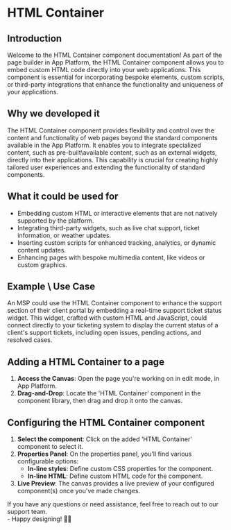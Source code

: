 # HTML Container

## Introduction

Welcome to the HTML Container component documentation! As part of the page builder in App Platform, the HTML Container component allows you to embed custom HTML code directly into your web applications. This component is essential for incorporating bespoke elements, custom scripts, or third-party integrations that enhance the functionality and uniqueness of your applications.

## Why we developed it

The HTML Container component provides flexibility and control over the content and functionality of web pages beyond the standard components available in the App Platform. It enables you to integrate specialized content, such as pre-built\available content, such as an external widgets, directly into their applications. This capability is crucial for creating highly tailored user experiences and extending the functionality of standard components.

## What it could be used for

* Embedding custom HTML or interactive elements that are not natively supported by the platform.
* Integrating third-party widgets, such as live chat support, ticket information, or weather updates.
* Inserting custom scripts for enhanced tracking, analytics, or dynamic content updates.
* Enhancing pages with bespoke multimedia content, like videos or custom graphics.

## **Example \ Use Case**

An MSP could use the HTML Container component to enhance the support section of their client portal by embedding a real-time support ticket status widget. This widget, crafted with custom HTML and JavaScript, could connect directly to your ticketing system to display the current status of a client's support tickets, including open issues, pending actions, and resolved cases.

## Adding a HTML Container to a page

1. **Access the Canvas**: Open the page you're working on in edit mode, in App Platform.
2. **Drag-and-Drop**: Locate the 'HTML Container' component in the component library, then drag and drop it onto the canvas.

## Configuring the HTML Container component

1. **Select the component**: Click on the added 'HTML Container' component to select it.
2. **Properties Panel**: On the properties panel, you'll find various configurable options:
   * **In-line styles**: Define custom CSS properties for the component.&#x20;
   * **In-line HTML**: Define custom HTML code for the component.&#x20;
3. **Live Preview**: The canvas provides a live preview of your configured component(s) once you've made changes.



If you have any questions or need assistance, feel free to reach out to our support team.\
&#x20;\- Happy designing! 🎨🚀
